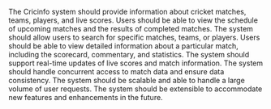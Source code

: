 The Cricinfo system should provide information about cricket matches, teams, players, and live scores.
Users should be able to view the schedule of upcoming matches and the results of completed matches.
The system should allow users to search for specific matches, teams, or players.
Users should be able to view detailed information about a particular match, including the scorecard, commentary, and statistics.
The system should support real-time updates of live scores and match information.
The system should handle concurrent access to match data and ensure data consistency.
The system should be scalable and able to handle a large volume of user requests.
The system should be extensible to accommodate new features and enhancements in the future.